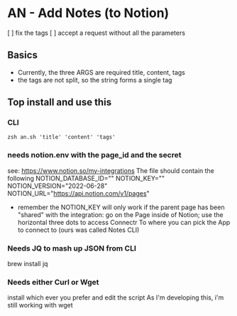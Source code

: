 # AN - Add Notes (to Notion)


[ ] fix the tags
[ ] accept a request without all the parameters


## Basics

- Currently, the three ARGS are required title, content, tags
- the tags are not split, so the string forms a single tag

## Top install and use this

### CLI

	zsh an.sh 'title' 'content' 'tags'

### needs notion.env with the page_id and the secret
see: https://www.notion.so/my-integrations
The file should contain the following
	NOTION_DATABASE_ID=""
	NOTION_KEY=""
	NOTION_VERSION="2022-06-28"
	NOTION_URL="https://api.notion.com/v1/pages"
- remember the NOTION_KEY will only work if the parent page has been "shared" with the integration: go on the Page inside of Notion; use the horizontal three dots to access Connectr To where you can pick the App to connect to (ours was called Notes CLI)


### Needs JQ to mash up JSON from CLI
brew install jq

### Needs either Curl or Wget
install which ever you prefer and edit the script
As I'm developing this, i'm still working with wget